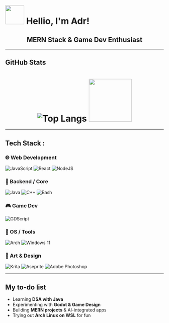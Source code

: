 
# <img src="https://media.giphy.com/media/v1.Y2lkPTc5MGI3NjExZWc4NjNmcTl0dGJsYm5rZGJnanl4dWphOTBjMzQ5c2NlNnA0bm9hciZlcD12MV9naWZzX3NlYXJjaCZjdD1n/gx54W1mSpeYMg/giphy.gif" width="60px">  Hellio, I'm Adr!  

## <div align="center"> **MERN Stack & Game Dev Enthusiast** </div>
 ---

## GitHub Stats  
# <div align="center"> ![Top Langs](https://github-readme-stats.vercel.app/api/top-langs/?username=ADR-Projects&hide=css,html,ejs&theme=tokyonight&layout=compact&langs_count=8)    <img src="https://media.giphy.com/media/v1.Y2lkPWVjZjA1ZTQ3bWl0c3h4bXRkZHR2ZjBsaWEwN3gzZGVjazh0NDIzaGR3Ym8zM2NsNCZlcD12MV9naWZzX3NlYXJjaCZjdD1n/GkD4U3VfiIbzcBhQNu/giphy.gif" width="136px">  </div>

---

## Tech Stack : 

### 🌐 Web Development  
![JavaScript](https://img.shields.io/badge/javascript-%23323330.svg?style=for-the-badge&logo=javascript&logoColor=%23F7DF1E) 
![React](https://img.shields.io/badge/react-%2320232a.svg?style=for-the-badge&logo=react&logoColor=%2361DAFB) 
![NodeJS](https://img.shields.io/badge/node.js-6DA55F?style=for-the-badge&logo=node.js&logoColor=white)  

### 🍪 Backend / Core  
![Java](https://img.shields.io/badge/java-%23ED8B00.svg?style=for-the-badge&logo=openjdk&logoColor=white) ![C++](https://img.shields.io/badge/c++-%2300599C.svg?style=for-the-badge&logo=c%2B%2B&logoColor=white) ![Bash](https://img.shields.io/badge/GNU%20Bash-4EAA25?style=for-the-badge&logo=GNU%20Bash&logoColor=white)  

### 🎮 Game Dev  
![GDScript](https://img.shields.io/badge/GDScript-%2374267B.svg?style=for-the-badge&logo=godotengine&logoColor=white)  

### 🐧 OS / Tools  
![Arch](https://img.shields.io/badge/Arch%20Linux-1793D1?logo=arch-linux&logoColor=fff&style=for-the-badge) ![Windows 11](https://img.shields.io/badge/Windows%2011-%230079d5.svg?style=for-the-badge&logo=Windows%2011&logoColor=white)  

### 🎨 Art & Design
![Krita](https://img.shields.io/badge/Krita-203759?style=for-the-badge&logo=krita&logoColor=EEF37B) ![Aseprite](https://img.shields.io/badge/Aseprite-FFFFFF?style=for-the-badge&logo=Aseprite&logoColor=#7D929E) ![Adobe Photoshop](https://img.shields.io/badge/adobe%20photoshop-%2331A8FF.svg?style=for-the-badge&logo=adobe%20photoshop&logoColor=white)

---

## My to-do list
- Learning **DSA with Java**  
- Experimenting with **Godot & Game Design**  
- Building **MERN projects** & AI-integrated apps  
- Trying out **Arch Linux on WSL** for fun  


